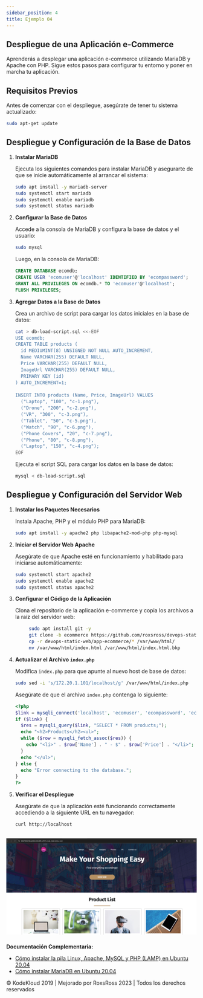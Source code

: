 ```yaml
---
sidebar_position: 4
title: Ejemplo 04
---
```


## Despliegue de una Aplicación e-Commerce

Aprenderás a desplegar una aplicación e-commerce utilizando MariaDB y Apache con PHP. Sigue estos pasos para configurar tu entorno y poner en marcha tu aplicación.

## Requisitos Previos

Antes de comenzar con el despliegue, asegúrate de tener tu sistema actualizado:

```bash
sudo apt-get update
```

## Despliegue y Configuración de la Base de Datos

1. **Instalar MariaDB**

   Ejecuta los siguientes comandos para instalar MariaDB y asegurarte de que se inicie automáticamente al arrancar el sistema:

   ```bash
   sudo apt install -y mariadb-server
   sudo systemctl start mariadb
   sudo systemctl enable mariadb
   sudo systemctl status mariadb
   ```

2. **Configurar la Base de Datos**

   Accede a la consola de MariaDB y configura la base de datos y el usuario:

   ```bash
   sudo mysql
   ```

   Luego, en la consola de MariaDB:

   ```sql
   CREATE DATABASE ecomdb;
   CREATE USER 'ecomuser'@'localhost' IDENTIFIED BY 'ecompassword';
   GRANT ALL PRIVILEGES ON ecomdb.* TO 'ecomuser'@'localhost';
   FLUSH PRIVILEGES;
   ```

3. **Agregar Datos a la Base de Datos**

   Crea un archivo de script para cargar los datos iniciales en la base de datos:

   ```bash
   cat > db-load-script.sql <<-EOF
   USE ecomdb;
   CREATE TABLE products (
     id MEDIUMINT(8) UNSIGNED NOT NULL AUTO_INCREMENT,
     Name VARCHAR(255) DEFAULT NULL,
     Price VARCHAR(255) DEFAULT NULL,
     ImageUrl VARCHAR(255) DEFAULT NULL,
     PRIMARY KEY (id)
   ) AUTO_INCREMENT=1;

   INSERT INTO products (Name, Price, ImageUrl) VALUES
     ("Laptop", "100", "c-1.png"),
     ("Drone", "200", "c-2.png"),
     ("VR", "300", "c-3.png"),
     ("Tablet", "50", "c-5.png"),
     ("Watch", "90", "c-6.png"),
     ("Phone Covers", "20", "c-7.png"),
     ("Phone", "80", "c-8.png"),
     ("Laptop", "150", "c-4.png");
   EOF
   ```

   Ejecuta el script SQL para cargar los datos en la base de datos:

   ```bash
   mysql < db-load-script.sql
   ```

## Despliegue y Configuración del Servidor Web

1. **Instalar los Paquetes Necesarios**

   Instala Apache, PHP y el módulo PHP para MariaDB:

   ```bash
   sudo apt install -y apache2 php libapache2-mod-php php-mysql
   ```

2. **Iniciar el Servidor Web Apache**

   Asegúrate de que Apache esté en funcionamiento y habilitado para iniciarse automáticamente:

   ```bash
   sudo systemctl start apache2
   sudo systemctl enable apache2
   sudo systemctl status apache2
   ```

3. **Configurar el Código de la Aplicación**

   Clona el repositorio de la aplicación e-commerce y copia los archivos a la raíz del servidor web:

   ```bash
        sudo apt install git -y
        git clone -b ecommerce https://github.com/roxsross/devops-static-web.git
        cp -r devops-static-web/app-ecommerce/* /var/www/html/
        mv /var/www/html/index.html /var/www/html/index.html.bkp
   ```

4. **Actualizar el Archivo `index.php`**

   Modifica `index.php` para que apunte al nuevo host de base de datos:

   ```bash
   sudo sed -i 's/172.20.1.101/localhost/g' /var/www/html/index.php
   ```

   Asegúrate de que el archivo `index.php` contenga lo siguiente:

   ```php
   <?php
   $link = mysqli_connect('localhost', 'ecomuser', 'ecompassword', 'ecomdb');
   if ($link) {
     $res = mysqli_query($link, "SELECT * FROM products;");
     echo "<h2>Products</h2><ul>";
     while ($row = mysqli_fetch_assoc($res)) {
       echo "<li>" . $row['Name'] . " - $" . $row['Price'] . "</li>";
     }
     echo "</ul>";
   } else {
     echo "Error connecting to the database.";
   }
   ?>
   ```

5. **Verificar el Despliegue**

   Asegúrate de que la aplicación esté funcionando correctamente accediendo a la siguiente URL en tu navegador:

   ```bash
   curl http://localhost
   ```


![](../../../static/images/web-04.png)
---

**Documentación Complementaria:**

- [Cómo instalar la pila Linux, Apache, MySQL y PHP (LAMP) en Ubuntu 20.04](https://www.digitalocean.com/community/tutorials/how-to-install-linux-apache-mysql-php-lamp-stack-on-ubuntu-20-04-es)
- [Cómo instalar MariaDB en Ubuntu 20.04](https://www.digitalocean.com/community/tutorials/how-to-install-mariadb-on-ubuntu-20-04)

© KodeKloud 2019 | Mejorado por RoxsRoss 2023 | Todos los derechos reservados